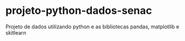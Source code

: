 # projeto-python-dados-senac
Projeto de dados utilizando python e as bibliotecas pandas, matplotlib e skitlearn
